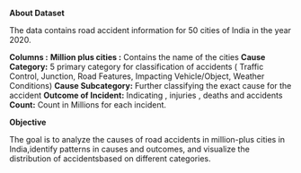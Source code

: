 **About Dataset**

The data contains road accident information for 50 cities of India in the year 2020.

**Columns :**
**Million plus cities :** Contains the name of the cities
**Cause Category:** 5 primary category for classification of accidents ( Traffic Control, Junction, Road Features, Impacting Vehicle/Object, Weather Conditions)
**Cause Subcategory:** Further classifying the exact cause for the accident
**Outcome of Incident:** Indicating , injuries , deaths and accidents
**Count:** Count in Millions for each incident.

**Objective**

The goal is to analyze the causes of road accidents in million-plus cities in India,identify patterns in causes and outcomes, and visualize the distribution of accidentsbased on different categories.
